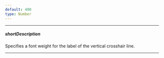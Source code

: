 ```yaml
---
default: 400
type: Number
---
```

---
##### shortDescription
Specifies a font weight for the label of the vertical crosshair line.

---
